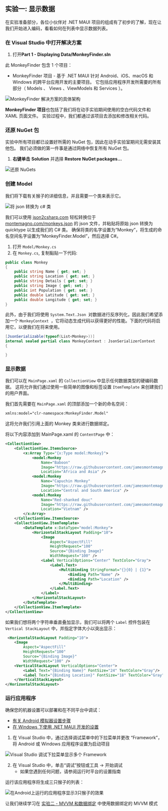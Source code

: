 ## 实验一: 显示数据

在实验准备部分，各位小伙伴对 .NET MAUI 项目的组成有了初步的了解，现在让我们开始进入编码，看看如何在列表中显示数据列表。

### 在 Visual Studio 中打开解决方案

1. 打开**Part 1 - Displaying Data/MonkeyFinder.sln**

此 MonkeyFinder 包含 1 个项目：

* MonkeyFinder 项目 - 基于 .NET MAUI 针对 Android、iOS、macOS 和 Windows 的跨平台应用开发的主要项目。 它包括应用程序开发所需要的所有部分（ Models 、 Views 、ViewModels 和 Services ）。

![MonkeyFinder 解决方案的具体架构](../Art/Solution.PNG)

**MonkeyFinder 项目**也包括了我们将在动手实验期间使用的空白代码文件和 XAML 页面文件。 实验过程中，我们都通过该项目去添加和修改相关代码。

### 还原 NuGet 包

实验中所有项目都已设置好所需的 NuGet 包，因此在动手实验室期间无需安装其他包。 我们必须做的第一件事是通过网络中恢复所有 NuGet 包。

1. **右键单击** **Solution** 并选择 **Restore NuGet packages...**

![还原 NuGets](../Art/RestoreNuGets.PNG)

### 创建 Model

我们将下载有关猴子的详细信息，并且需要一个类来表示它。

![将 json 转换为 c# 类](../Art/Convert.PNG)

我们可以使用 [json2csharp.com](https://json2csharp.com) 轻松转换位于 [montemagno.com/monkeys.json](https://montemagno.com/monkeys.json) 的 json 文件，并粘贴将原始 json 转换为 quicktype 以生成我们的 C# 类。 确保将类的名字设置为“Monkey”，将生成的命名空间名字设置为“MonkeyFinder.Model”，然后选择 C#。

1. 打开 `Model/Monkey.cs`
2. 在 `Monkey.cs`, 复制黏贴一下代码:

```csharp
public class Monkey
{        
    public string Name { get; set; } 
    public string Location { get; set; } 
    public string Details { get; set; } 
    public string Image { get; set; } 
    public int Population { get; set; } 
    public double Latitude { get; set; } 
    public double Longitude { get; set; } 
}
```

此外，由于我们将使用 `System.Text.Json `对数据进行反序列化，因此我们希望添加一个 `MonkeyContext `，它将动态生成代码以获得更好的性能。下面的代码将启用它，以便我们在将来使用。

```csharp
[JsonSerializable(typeof(List<Monkey>))]
internal sealed partial class MonkeyContext : JsonSerializerContext
{

}
```

### 显示数据

我们可以在 `MainPage.xaml` 的 `CollectionView` 中显示任何数据类型的硬编码数据。 这将允许我们通过使用一些简单的图像和标签设置 `ItemTemplate` 来创建我们的用户界面。

我们首先需要在 `MainPage.xaml` 的顶部添加一个新的命名空间：

```xml
xmlns:model="clr-namespace:MonkeyFinder.Model"
```

这将允许我们引用上面的 Monkey 类来进行数据绑定。

将以下内容添加到 MainPage.xaml 的 `ContentPage` 中：


```xml
<CollectionView>
    <CollectionView.ItemsSource>
        <x:Array Type="{x:Type model:Monkey}">
            <model:Monkey
                Name="Baboon"
                Image="https://raw.githubusercontent.com/jamesmontemagno/app-monkeys/master/baboon.jpg"
                Location="Africa and Asia" />
            <model:Monkey
                Name="Capuchin Monkey"
                Image="https://raw.githubusercontent.com/jamesmontemagno/app-monkeys/master/capuchin.jpg"
                Location="Central and South America" />
            <model:Monkey
                Name="Red-shanked douc"
                Image="https://raw.githubusercontent.com/jamesmontemagno/app-monkeys/master/douc.jpg"
                Location="Vietnam" />
        </x:Array>
    </CollectionView.ItemsSource>
    <CollectionView.ItemTemplate>
        <DataTemplate x:DataType="model:Monkey">
            <HorizontalStackLayout Padding="10">
                <Image
                    Aspect="AspectFill"
                    HeightRequest="100"
                    Source="{Binding Image}"
                    WidthRequest="100" />
                <Label VerticalOptions="Center" TextColor="Gray">
                    <Label.Text>
                        <MultiBinding StringFormat="{}{0} | {1}">
                            <Binding Path="Name" />
                            <Binding Path="Location" />
                        </MultiBinding>
                    </Label.Text>
                </Label>
            </HorizontalStackLayout>
        </DataTemplate>
    </CollectionView.ItemTemplate>
</CollectionView>
```

如果我们想将两个字符串垂直叠加显示，我们可以将两个 `Label` 控件包装在 `Vertical StackLayout` 中，并指定字体大小以突出显示：

```xml
 <HorizontalStackLayout Padding="10">
    <Image
        Aspect="AspectFill"
        HeightRequest="100"
        Source="{Binding Image}"
        WidthRequest="100" />
    <VerticalStackLayout VerticalOptions="Center">
        <Label Text="{Binding Name}" FontSize="24" TextColor="Gray"/>
        <Label Text="{Binding Location}" FontSize="18" TextColor="Gray"/>
    </VerticalStackLayout>
</HorizontalStackLayout>
```

### 运行应用程序

确保您的机器设置可以部署和在不同平台中调试：

* [有关 Android 模拟器设置步骤](https://docs.microsoft.com/dotnet/maui/android/emulator/device-manager)
* [在 Windows 下使用 .NET MAUI 开发的设置](https://docs.microsoft.com/dotnet/maui/windows/setup)

1. 在 Visual Studio 中，通过选择调试菜单中的下拉菜单并更改 “Framework”，将 Android 或 Windows 应用程序设置为启动项目

![Visual Studio 调试下拉菜单显示多个 Framework ](../Art/SelectFramework.png)

2. 在 Visual Studio 中，单击“调试”按钮或工具 -> 开始调试
     - 如果您遇到任何问题，请参阅运行时平台的设置指南

运行该应用程序将生成三只猴子的列表：

![在Android上运行的应用程序显示3只猴子的效果](../Art/CodedMonkeys.png)

让我们继续学习在 [实验二 - MVVM 和数据绑定](../Part%202%20-%20MVVM/README.zh-cn.md) 中使用数据绑定的 MVVM 模式
